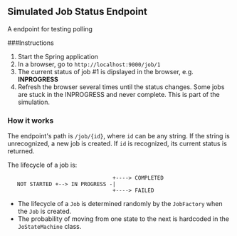 ## Simulated Job Status Endpoint
A endpoint for testing polling

###Instructions
1. Start the Spring application
2. In a browser, go to `http://localhost:9000/job/1`
3. The current status of job #1 is dipslayed in the browser, e.g. **INPROGRESS**
4. Refresh the browser several times until the status changes. Some jobs are stuck in the INPROGRESS and never complete. This is part of the simulation.

### How it works
The endpoint's path is `/job/{id}`, where `id` can be any string. If the string is unrecognized, a new job is created. If `id` is recognized, its current status is returned.

The lifecycle of a job is:
```
                                 +----> COMPLETED
   NOT STARTED +--> IN PROGRESS -|
                                 +----> FAILED
```

* The lifecycle of a `Job` is determined randomly by the `JobFactory` when the `Job` is created.
* The probability of moving from one state to the next is hardcoded in the `JoStateMachine` class.